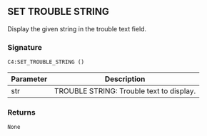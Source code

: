 ## SET TROUBLE STRING

Display the given string in the trouble text field.


### Signature

`C4:SET_TROUBLE_STRING ()`


| Parameter | Description |
| --- | --- |
| str | TROUBLE STRING: Trouble text to display. |


### Returns

`None`

